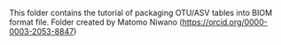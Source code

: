 This folder contains the tutorial of packaging OTU/ASV tables into BIOM format file. Folder created by Matomo Niwano (https://orcid.org/0000-0003-2053-8847)
